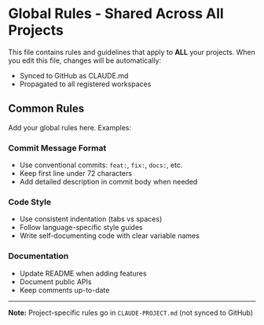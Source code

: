 # Global Rules - Shared Across All Projects

This file contains rules and guidelines that apply to **ALL** your projects.
When you edit this file, changes will be automatically:
- Synced to GitHub as CLAUDE.md
- Propagated to all registered workspaces

## Common Rules

Add your global rules here. Examples:

### Commit Message Format
- Use conventional commits: `feat:`, `fix:`, `docs:`, etc.
- Keep first line under 72 characters
- Add detailed description in commit body when needed

### Code Style
- Use consistent indentation (tabs vs spaces)
- Follow language-specific style guides
- Write self-documenting code with clear variable names

### Documentation
- Update README when adding features
- Document public APIs
- Keep comments up-to-date

---

**Note:** Project-specific rules go in `CLAUDE-PROJECT.md` (not synced to GitHub)

